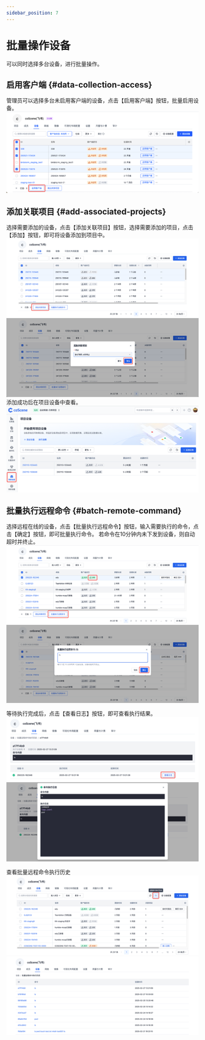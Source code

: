 ```yaml
---
sidebar_position: 7
---
```


# 批量操作设备
可以同时选择多台设备，进行批量操作。

## 启用客户端 {#data-collection-access}
管理员可以选择多台未启用客户端的设备，点击【启用客户端】按钮，批量启用设备。
![启用数采](./img/7-authorize-data-collection-1.png)

## 添加关联项目 {#add-associated-projects}
选择需要添加的设备，点击【添加关联项目】按钮，选择需要添加的项目，点击【添加】按钮，即可将设备添加到项目中。
![添加关联项目](./img/7-add-associated-projects-1.png)
![添加关联项目](./img/7-add-associated-projects-2.png)
添加成功后在项目设备中查看。
![添加关联项目](./img/7-add-associated-projects-3.png)

## 批量执行远程命令 {#batch-remote-command}
选择远程在线的设备，点击【批量执行远程命令】按钮，输入需要执行的命令，点击【确定】按钮，即可批量执行命令。
若命令在10分钟内未下发到设备，则自动超时并终止。
![批量执行远程命令](./img/7-batch-remote-command-1.png)
![批量执行远程命令](./img/7-batch-remote-command-2.png)

等待执行完成后，点击【查看日志】按钮，即可查看执行结果。
![批量执行远程命令](./img/7-batch-remote-command-3.png)
![批量执行远程命令](./img/7-batch-remote-command-4.png)

查看批量远程命令执行历史
![批量执行远程命令](./img/7-batch-remote-command-5.png)
![批量执行远程命令](./img/7-batch-remote-command-6.png)